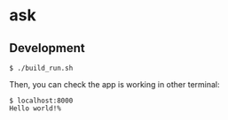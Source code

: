 # ask

## Development

```
$ ./build_run.sh
```

Then, you can check the app is working in other terminal:

```
$ localhost:8000
Hello world!%
```

